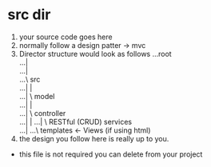 # src dir
1. your source code goes here
2. normally follow a design patter -> mvc
3. Director structure would look as follows
...root  
...|  
...|  
...\ src  
...|	|  
...|	 \ model  
...|	|  
...|	 \ controller  
...|	|
...|	\ RESTful (CRUD) services  
...|
...\ templates <- Views (if using html)  
4. the design you follow here is really up to you.  

- this file is not required you can delete from your project

